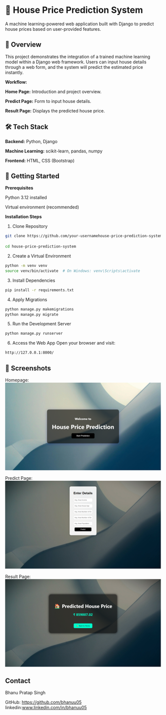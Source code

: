 
# 🏡 House Price Prediction System

A machine learning-powered web application built with Django to predict house prices based on user-provided features.

## 📌 Overview
This project demonstrates the integration of a trained machine learning model within a Django web framework.
Users can input house details through a web form, and the system will predict the estimated price instantly.

**Workflow:**

**Home Page:** Introduction and project overview.

**Predict Page:** Form to input house details.

**Result Page:** Displays the predicted house price.

## 🛠️ Tech Stack
**Backend:** Python, Django

**Machine Learning:** scikit-learn, pandas, numpy

**Frontend:** HTML, CSS (Bootstrap)

## 🚀 Getting Started

**Prerequisites**

Python 3.12 installed

Virtual environment (recommended)

**Installation Steps**

1. Clone Repository

```bash
git clone https://github.com/your-usernamehouse-price-prediction-system.git

cd house-price-prediction-system
```

2. Create a Virtual Environment

```bash
python -m venv venv
source venv/bin/activate  # On Windows: venv\Scripts\activate

```

3. Install Dependencies

```bash
pip install -r requirements.txt
```
4. Apply Migrations

```bash
python manage.py makemigrations
python manage.py migrate

```

5. Run the Development Server

```bash
python manage.py runserver
```
6. Access the Web App Open your browser and visit:

```bash
http://127.0.0.1:8000/
```

## 📸 Screenshots

Homepage:
![App Screenshot](https://github.com/bhanuu05/House-Price-Prediction-System/blob/main/ScreenShots/Home%20Page.png)

Predict Page:
![App Screenshot](https://github.com/bhanuu05/House-Price-Prediction-System/blob/main/ScreenShots/Predict%20Page.png)

Result Page:
![App Screenshot](https://github.com/bhanuu05/House-Price-Prediction-System/blob/main/ScreenShots/Result%20Page.png)


## Contact
Bhanu Pratap Singh

GitHub: https://github.com/bhanuu05
linkedin:www.linkedin.com/in/bhanuu05



